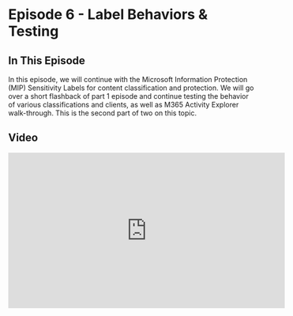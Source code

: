 # Episode 6 - Label Behaviors & Testing

## In This Episode

In this episode, we will continue with the Microsoft Information Protection (MIP) Sensitivity Labels for content classification and protection. We will go over a short flashback of part 1 episode and continue testing the behavior of various classifications and clients, as well as M365 Activity Explorer walk-through. This is the second part of two on this topic.

## Video

<iframe width="560" height="315" src="https://www.youtube-nocookie.com/embed/u144yjg3MmM" title="YouTube video player" frameborder="0" allow="accelerometer; autoplay; clipboard-write; encrypted-media; gyroscope; picture-in-picture" allowfullscreen></iframe>
